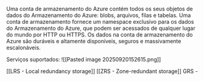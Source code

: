 Uma conta de armazenamento do Azure contém todos os seus objetos de dados do Armazenamento do Azure: blobs, arquivos, filas e tabelas. Uma conta de armazenamento fornece um namespace exclusivo para os dados do Armazenamento do Azure, que podem ser acessados de qualquer lugar do mundo por HTTP ou HTTPS. Os dados na conta de armazenamento do Azure são duráveis e altamente disponíveis, seguros e massivamente escalonáveis.

Serviços suportados:
![[Pasted image 20250920152615.png]]

[[LRS - Local redundancy storage]]
[[ZRS - Zone-redundant storage]] 
GRS - 